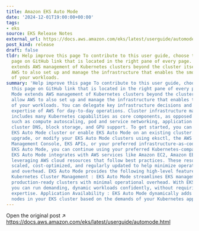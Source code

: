 ```yaml
---
title: Amazon EKS Auto Mode
date: '2024-12-01T19:00:00+00:00'
tags:
- eks
source: EKS Release Notes
external_url: https://docs.aws.amazon.com/eks/latest/userguide/automode.html
post_kind: release
draft: false
tldr: Help improve this page To contribute to this user guide, choose the Edit this
  page on GitHub link that is located in the right pane of every page. EKS Auto Mode
  extends AWS management of Kubernetes clusters beyond the cluster itself, to allow
  AWS to also set up and manage the infrastructure that enables the smooth operation
  of your workloads.
summary: 'Help improve this page To contribute to this user guide, choose the Edit
  this page on GitHub link that is located in the right pane of every page. EKS Auto
  Mode extends AWS management of Kubernetes clusters beyond the cluster itself, to
  allow AWS to also set up and manage the infrastructure that enables the smooth operation
  of your workloads. You can delegate key infrastructure decisions and leverage the
  expertise of AWS for day-to-day operations. Cluster infrastructure managed by AWS
  includes many Kubernetes capabilities as core components, as opposed to add-ons,
  such as compute autoscaling, pod and service networking, application load balancing,
  cluster DNS, block storage, and GPU support. To get started, you can deploy a new
  EKS Auto Mode cluster or enable EKS Auto Mode on an existing cluster. You can deploy,
  upgrade, or modify your EKS Auto Mode clusters using eksctl, the AWS CLI, the AWS
  Management Console, EKS APIs, or your preferred infrastructure-as-code tools. With
  EKS Auto Mode, you can continue using your preferred Kubernetes-compatible tools.
  EKS Auto Mode integrates with AWS services like Amazon EC2, Amazon EBS, and ELB,
  leveraging AWS cloud resources that follow best practices. These resources are automatically
  scaled, cost-optimized, and regularly updated to help minimize operational costs
  and overhead. EKS Auto Mode provides the following high-level features: Streamline
  Kubernetes Cluster Management : EKS Auto Mode streamlines EKS management by providing
  production-ready clusters with minimal operational overhead. With EKS Auto Mode,
  you can run demanding, dynamic workloads confidently, without requiring deep EKS
  expertise. Application Availability : EKS Auto Mode dynamically adds or removes
  nodes in your EKS cluster based on the demands of your Kubernetes applications.'
---
```

Open the original post ↗ https://docs.aws.amazon.com/eks/latest/userguide/automode.html
